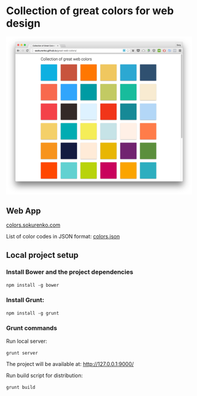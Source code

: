 # Collection of great colors for web design

[![Web Design Colors](/screenshot-web-colors.png)](http://ssokurenko.github.io/great-web-colors/)

## Web App

[colors.sokurenko.com](http://colors.sokurenko.com)

List of color codes in JSON format: [colors.json](http://ssokurenko.github.io/great-web-colors/colors.json)

## Local project setup

### Install Bower and the project dependencies

`npm install -g bower`

### Install Grunt:

`npm install -g grunt`

### Grunt commands

Run local server:

`grunt server`

The project will be available at: http://127.0.0.1:9000/

Run build script for distribution:

`grunt build`

